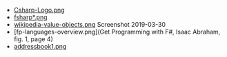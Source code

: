 - [Csharp-Logo.png](https://commons.wikimedia.org/wiki/File:Csharp_Logo.png)
- [fsharp*.png](http://foundation.fsharp.org/logo)
- [wikipedia-value-objects.png](https://en.wikipedia.org/wiki/Value_object) Screenshot 2019-03-30
- [fp-languages-overview.png](Get Programming with F#, Isaac Abraham, fig. 1, page 4)
- [addressbook1.png](https://pixabay.com/users/nolan-luna-7247884)
